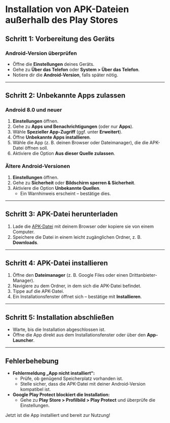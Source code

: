 # Installation von APK-Dateien außerhalb des Play Stores

## **Schritt 1: Vorbereitung des Geräts**
### Android-Version überprüfen
- Öffne die **Einstellungen** deines Geräts.
- Gehe zu **Über das Telefon** oder **System > Über das Telefon**.
- Notiere dir die **Android-Version**, falls später nötig.

---

## **Schritt 2: Unbekannte Apps zulassen**
### Android 8.0 und neuer
1. **Einstellungen** öffnen.
2. Gehe zu **Apps und Benachrichtigungen** (oder nur **Apps**).
3. Wähle **Spezieller App-Zugriff** (ggf. unter **Erweitert**).
4. Öffne **Unbekannte Apps installieren**.
5. Wähle die App (z. B. deinen Browser oder Dateimanager), die die APK-Datei öffnen soll.
6. Aktiviere die Option **Aus dieser Quelle zulassen**.

### Ältere Android-Versionen
1. **Einstellungen** öffnen.
2. Gehe zu **Sicherheit** oder **Bildschirm sperren & Sicherheit**.
3. Aktiviere die Option **Unbekannte Quellen**.
   - Ein Warnhinweis erscheint – bestätige dies.

---

## **Schritt 3: APK-Datei herunterladen**
1. Lade die [APK-Datei](https://github.com/c-smo/TalkTree-App/releases/download/v0.1.0/TalkTree.App_v0.1.0_android.apk) mit deinem Browser oder kopiere sie von einem Computer.
2. Speichere die Datei in einem leicht zugänglichen Ordner, z. B. **Downloads**.

---

## **Schritt 4: APK-Datei installieren**
1. Öffne den **Dateimanager** (z. B. Google Files oder einen Drittanbieter-Manager).
2. Navigiere zu dem Ordner, in dem sich die APK-Datei befindet.
3. Tippe auf die APK-Datei.
4. Ein Installationsfenster öffnet sich – bestätige mit **Installieren**.

---

## **Schritt 5: Installation abschließen**
- Warte, bis die Installation abgeschlossen ist.
- Öffne die App direkt aus dem Installationsfenster oder über den **App-Launcher**.

---

## **Fehlerbehebung**
- **Fehlermeldung „App nicht installiert“:**
  - Prüfe, ob genügend Speicherplatz vorhanden ist.
  - Stelle sicher, dass die APK-Datei mit deiner Android-Version kompatibel ist.
- **Google Play Protect blockiert die Installation:**
  - Gehe zu **Play Store > Profilbild > Play Protect** und überprüfe die Einstellungen.

Jetzt ist die App installiert und bereit zur Nutzung!